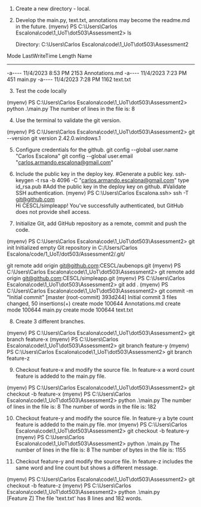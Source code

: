 1. Create a new directory - local.
2. Develop the main.py, text.txt, annotations may become the readme.md in the future. 
(myenv) PS C:\Users\Carlos Escalona\code\1_UoT\dot503\Assessment2> ls 


    Directory: C:\Users\Carlos Escalona\code\1_UoT\dot503\Assessment2


Mode                 LastWriteTime         Length Name
----                 -------------         ------ ----
-a----         11/4/2023   8:53 PM           2153 Annotations.md
-a----         11/4/2023   7:23 PM            451 main.py
-a----         11/4/2023   7:28 PM           1162 text.txt

3. Test the code locally 

(myenv) PS C:\Users\Carlos Escalona\code\1_UoT\dot503\Assessment2> python .\main.py 
The number of lines in the file is: 8

4. Use the terminal to validate the git version. 

(myenv) PS C:\Users\Carlos Escalona\code\1_UoT\dot503\Assessment2> git --version
git version 2.42.0.windows.1

5. Configure credentials for the github.
git config --global user.name "Carlos Escalona"
git config --global user.email "carlos.armando.escalona@gmail.com"

6. Include the public key in the deploy key.
#Generate a public key.
ssh-keygen -t rsa -b 4096 -C "carlos.armando.escalona@gmail.com"
type id_rsa.pub
#Add the public key in the deploy key on github.
#Validate SSH authentication. 
(myenv) PS C:\Users\Carlos Escalona\.ssh> ssh -T git@github.com              
Hi CESCL/simpleapp! You've successfully authenticated, but GitHub does not provide shell access.

7. Initialize Git, add GitHub repository as a remote, commit and push the code. 

(myenv) PS C:\Users\Carlos Escalona\code\1_UoT\dot503\Assessment2> git init
Initialized empty Git repository in C:/Users/Carlos Escalona/code/1_UoT/dot503/Assessment2/.git/

git remote add origin git@github.com:CESCL/aubenops.git
(myenv) PS C:\Users\Carlos Escalona\code\1_UoT\dot503\Assessment2> git remote add origin git@github.com:CESCL/simpleapp.git
(myenv) PS C:\Users\Carlos Escalona\code\1_UoT\dot503\Assessment2> git add .
(myenv) PS C:\Users\Carlos Escalona\code\1_UoT\dot503\Assessment2> git commit -m "Initial commit"
[master (root-commit) 393d244] Initial commit
 3 files changed, 50 insertions(+)
 create mode 100644 Annotations.md
 create mode 100644 main.py
 create mode 100644 text.txt

8. Create 3 different branches. 

(myenv) PS C:\Users\Carlos Escalona\code\1_UoT\dot503\Assessment2> git branch feature-x
(myenv) PS C:\Users\Carlos Escalona\code\1_UoT\dot503\Assessment2> git branch feature-y
(myenv) PS C:\Users\Carlos Escalona\code\1_UoT\dot503\Assessment2> git branch feature-z

9. Checkout feature-x and modify the source file. In feature-x a word count feature is addedd to the main.py file. 

(myenv) PS C:\Users\Carlos Escalona\code\1_UoT\dot503\Assessment2> git checkout -b feature-x
(myenv) PS C:\Users\Carlos Escalona\code\1_UoT\dot503\Assessment2> python .\main.py
The number of lines in the file is: 8
The number of words in the file is: 182

10. Checkout feature-y and modify the source file. In feature-y a byte count feature is addedd to the main.py file. 
mor
(myenv) PS C:\Users\Carlos Escalona\code\1_UoT\dot503\Assessment2> git checkout -b feature-y
(myenv) PS C:\Users\Carlos Escalona\code\1_UoT\dot503\Assessment2> python .\main.py
The number of lines in the file is: 8
The number of bytes in the file is: 1155

11. Checkout feature-y and modify the source file. In feature-z includes the same word and line count but shows a different message.

(myenv) PS C:\Users\Carlos Escalona\code\1_UoT\dot503\Assessment2> git checkout -b feature-z
(myenv) PS C:\Users\Carlos Escalona\code\1_UoT\dot503\Assessment2> python .\main.py      
[Feature Z] The file 'text.txt' has 8 lines and 182 words.

